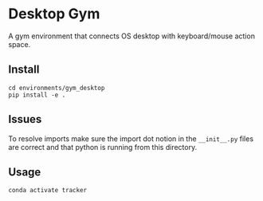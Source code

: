 # Desktop Gym
A gym environment that connects OS desktop with keyboard/mouse action space.

## Install

```
cd environments/gym_desktop
pip install -e .
```

## Issues
To resolve imports make sure the import dot notion in the `__init__.py` files are correct and that python is running from this directory.

## Usage
```
conda activate tracker
```